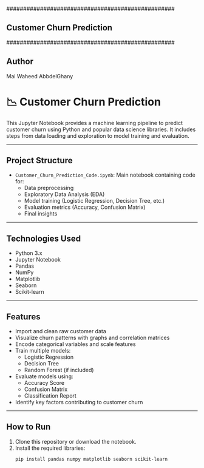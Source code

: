 ##################################################
##           Customer Churn Prediction          ##
##################################################

## Author
Mai Waheed AbbdelGhany


# 📉 Customer Churn Prediction

This Jupyter Notebook provides a machine learning pipeline to predict customer churn using Python and popular data science libraries. It includes steps from data loading and exploration to model training and evaluation.

---

## Project Structure

- `Customer_Churn_Prediction_Code.ipynb`: Main notebook containing code for:
  - Data preprocessing
  - Exploratory Data Analysis (EDA)
  - Model training (Logistic Regression, Decision Tree, etc.)
  - Evaluation metrics (Accuracy, Confusion Matrix)
  - Final insights

---

## Technologies Used

- Python 3.x
- Jupyter Notebook
- Pandas
- NumPy
- Matplotlib
- Seaborn
- Scikit-learn

---

## Features

- Import and clean raw customer data
- Visualize churn patterns with graphs and correlation matrices
- Encode categorical variables and scale features
- Train multiple models:
  - Logistic Regression
  - Decision Tree
  - Random Forest (if included)
- Evaluate models using:
  - Accuracy Score
  - Confusion Matrix
  - Classification Report
- Identify key factors contributing to customer churn

---

## How to Run

1. Clone this repository or download the notebook.
2. Install the required libraries:
   ```bash
   pip install pandas numpy matplotlib seaborn scikit-learn
